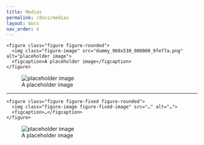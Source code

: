 ```yaml
---
title: Medias
permalink: /docs/medias
layout: docs
nav_order: 4
---
```


````
<figure class="figure figure-rounded">
  <img class="figure-image" src="dummy_960x530_000000_9fef7a.png" alt="placeholder image">
  <figcaption>A placeholder image</figcaption>
</figure>
````

<figure class="figure figure-rounded">
  <img class="figure-image" src="./media/dummy_960x530_000000_9fef7a.png" alt="placeholder image">
  <figcaption>A placeholder image</figcaption>
</figure>

****

````
<figure class="figure figure-fixed figure-rounded">
  <img class="figure-image figure-fixed-image" src="…" alt="…">
  <figcaption>…</figcaption>
</figure>
````

<figure class="figure figure-fixed figure-rounded">
  <img class="figure-image figure-fixed-image" src="./media/dummy_960x530_000000_9fef7a.png" alt="placeholder image">
  <figcaption>A placeholder image</figcaption>
</figure>
